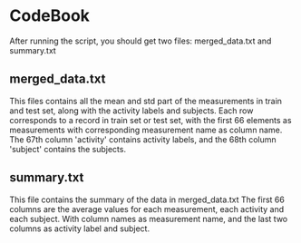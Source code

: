 # CodeBook
After running the script, you should get two files: merged_data.txt and summary.txt

## merged_data.txt
This files contains all the mean and std part of the measurements in train and test set, along with the activity labels and subjects.
Each row corresponds to a record in train set or test set, with the first 66 elements as measurements with corresponding measurement name as column name.
The 67th column 'activity' contains activity labels, and the 68th column 'subject' contains the subjects.

## summary.txt
This file contains the summary of the data in merged_data.txt
The first 66 columns are the average values for each measurement, each activity and each subject. With column names as measurement name, and the last two columns as activity label and subject.